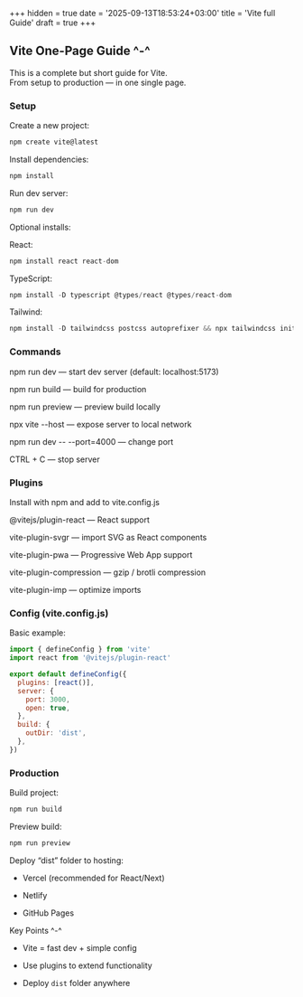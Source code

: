 +++
hidden = true
date = '2025-09-13T18:53:24+03:00'
title = 'Vite full Guide'
draft = true
+++

## Vite One-Page Guide ^-^

This is a complete but short guide for Vite.  
From setup to production — in one single page.

### Setup

Create a new project:

```js
npm create vite@latest
```

Install dependencies:
```js
npm install
```

Run dev server:
```js
npm run dev
```

Optional installs:

React: 
```js
npm install react react-dom
```

TypeScript: 
```js
npm install -D typescript @types/react @types/react-dom
```

Tailwind: 
```js
npm install -D tailwindcss postcss autoprefixer && npx tailwindcss init -p
```

###  Commands

npm run dev — start dev server (default: localhost:5173)

npm run build — build for production

npm run preview — preview build locally

npx vite --host — expose server to local network

npm run dev -- --port=4000 — change port

CTRL + C — stop server

### Plugins

Install with npm and add to vite.config.js

@vitejs/plugin-react — React support

vite-plugin-svgr — import SVG as React components

vite-plugin-pwa — Progressive Web App support

vite-plugin-compression — gzip / brotli compression

vite-plugin-imp — optimize imports

### Config (vite.config.js)

Basic example:

```js
import { defineConfig } from 'vite'
import react from '@vitejs/plugin-react'

export default defineConfig({
  plugins: [react()],
  server: {
    port: 3000,
    open: true,
  },
  build: {
    outDir: 'dist',
  },
})
```

### Production

Build project:

```js
npm run build
```

Preview build:

```js
npm run preview
```

Deploy “dist” folder to hosting:

- Vercel (recommended for React/Next)

- Netlify

- GitHub Pages

Key Points ^-^

- Vite = fast dev + simple config
    
- Use plugins to extend functionality
    
- Deploy `dist` folder anywhere